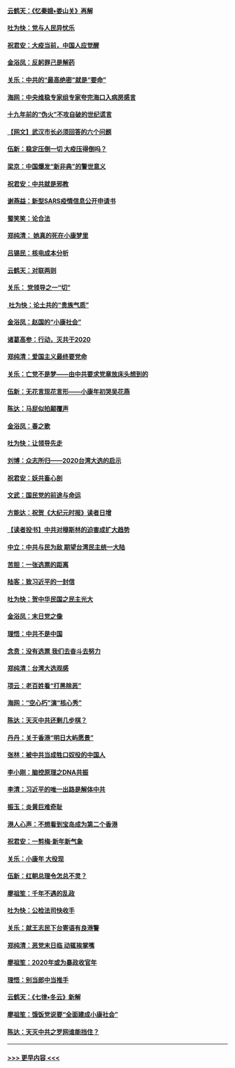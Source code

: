 #### [云鹤天：《忆秦娥▪娄山关》再解](../pages/nsc993/n11824682.md?t=01271631) 
#### [吐为快：党与人民异忧乐](../pages/nsc993/n11824660.md?t=01271631) 
#### [祝君安：大疫当前，中国人应觉醒](../pages/nsc993/n11821946.md?t=01271631) 
#### [金浴凤：反躬罪己是解药](../pages/nsc993/n11820280.md?t=01271631) 
#### [关乐：中共的“最高绝密”就是“要命”](../pages/nsc993/n11816946.md?t=01271631) 
#### [海网：中央维稳专家组专家夸完海口入病房感言](../pages/nsc993/n11815138.md?t=01271631) 
#### [十九年前的“伪火”不攻自破的世纪谎言](../pages/nsc993/n11813238.md?t=01271631) 
#### [【网文】武汉市长必须回答的六个问题](../pages/nsc993/n11813848.md?t=01271631) 
#### [伍新：稳定压倒一切 大疫压得倒吗？](../pages/nsc993/n11812634.md?t=01271631) 
#### [梁京：中国爆发“新非典”的警世意义](../pages/nsc993/n11812554.md?t=01271631) 
#### [祝君安：中共就是邪教](../pages/nsc993/n11812431.md?t=01271631) 
#### [谢燕益：新型SARS疫情信息公开申请书](../pages/nsc993/n11808840.md?t=01271631) 
#### [蜀笑笑：论合法](../pages/nsc993/n11808064.md?t=01271631) 
#### [郑纯清： 她真的死在小康梦里](../pages/nsc993/n11806623.md?t=01271631) 
#### [吕锡民：核电成本分析](../pages/nsc993/n11806284.md?t=01271631) 
#### [云鹤天：对联两则](../pages/nsc993/n11805957.md?t=01271631) 
#### [关乐： 党领导之一“切”](../pages/nsc993/n11804505.md?t=01271631) 
#### [ 吐为快：论土共的“贵族气质”](../pages/nsc993/n11804490.md?t=01271631) 
#### [金浴凤：赵国的“小康社会”](../pages/nsc993/n11804452.md?t=01271631) 
#### [诸葛高参：行动，灭共于2020](../pages/nsc993/n11804120.md?t=01271631) 
#### [郑纯清：爱国主义最终要党命](../pages/nsc993/n11802197.md?t=01271631) 
#### [关乐：亡党不是梦——由中共要求党章放床头想到的](../pages/nsc993/n11802156.md?t=01271631) 
#### [伍新：无花言现花言形——小康年初哭吴花燕](../pages/nsc993/n11800044.md?t=01271631) 
#### [陈达：马屁似拍颠覆声](../pages/nsc993/n11800010.md?t=01271631) 
#### [金浴凤：春之歌](../pages/nsc993/n11797687.md?t=01271631) 
#### [吐为快：让领导先走](../pages/nsc993/n11797512.md?t=01271631) 
#### [刘博：众志所归——2020台湾大选的启示](../pages/nsc993/n11796878.md?t=01271631) 
#### [祝君安：妖共畜心剖](../pages/nsc993/n11794273.md?t=01271631) 
#### [文武：国民党的前途与命运](../pages/nsc993/n11794198.md?t=01271631) 
#### [方能达：祝贺《大纪元时报》读者日增](../pages/nsc993/n11793807.md?t=01271631) 
#### [【读者投书】中共对穆斯林的迫害成扩大趋势](../pages/nsc993/n11791371.md?t=01271631) 
#### [中立：中共与民为敌 期望台湾民主统一大陆](../pages/nsc993/n11790392.md?t=01271631) 
#### [苦胆：一张选票的距离](../pages/nsc993/n11788914.md?t=01271631) 
#### [陆客：致习近平的一封信](../pages/nsc993/n11788867.md?t=01271631) 
#### [吐为快：贺中华民国之民主光大](../pages/nsc993/n11788618.md?t=01271631) 
#### [金浴凤：末日党之像](../pages/nsc993/n11787475.md?t=01271631) 
#### [理悟：中共不是中国](../pages/nsc993/n11787463.md?t=01271631) 
#### [念贲：没有选票  我们去奋斗去努力](../pages/nsc993/n11787398.md?t=01271631) 
#### [郑纯清：台湾大选观感](../pages/nsc993/n11786210.md?t=01271631) 
#### [项云：老百姓看“打黑除恶”](../pages/nsc993/n11785398.md?t=01271631) 
#### [海网：“空心朽”演“核心秀”](../pages/nsc993/n11783874.md?t=01271631) 
#### [陈达：天灭中共还剩几步棋？](../pages/nsc993/n11783719.md?t=01271631) 
#### [丹丹：关于香港“明日大屿愿景”](../pages/nsc993/n11783273.md?t=01271631) 
#### [张林：被中共当成牲口奴役的中国人](../pages/nsc993/n11782397.md?t=01271631) 
#### [李小刚：脑控原理之DNA共振](../pages/nsc993/n11780962.md?t=01271631) 
#### [李清：习近平的唯一出路是解体中共](../pages/nsc993/n11780866.md?t=01271631) 
#### [振玉：炎黄巨难奇耻](../pages/nsc993/n11779632.md?t=01271631) 
#### [港人心声：不想看到宝岛成为第二个香港](../pages/nsc993/n11778817.md?t=01271631) 
#### [祝君安：一剪梅‧新年新气象](../pages/nsc993/n11776340.md?t=01271631) 
#### [关乐：小康年 大役现](../pages/nsc993/n11774213.md?t=01271631) 
#### [伍新：红朝总理令怎总不灵？](../pages/nsc993/n11770813.md?t=01271631) 
#### [廖祖笙：千年不遇的乱政](../pages/nsc993/n11770373.md?t=01271631) 
#### [吐为快：公检法司快收手](../pages/nsc993/n11770359.md?t=01271631) 
#### [关乐：就王志民下台寄语有良港警](../pages/nsc993/n11769903.md?t=01271631) 
#### [郑纯清：恶党末日临 动辄挨掌嘴](../pages/nsc993/n11769356.md?t=01271631) 
#### [廖祖笙：2020年或为暴政收官年](../pages/nsc993/n11768216.md?t=01271631) 
#### [理悟：别当郎中当推手](../pages/nsc993/n11768243.md?t=01271631) 
#### [云鹤天：《七律▪冬云》新解](../pages/nsc993/n11768204.md?t=01271631) 
#### [廖祖笙：饿饭党说要“全面建成小康社会”](../pages/nsc993/n11767482.md?t=01271631) 
#### [陈达：天灭中共之罗网谁能挡住？](../pages/nsc993/n11767465.md?t=01271631) 

----
#### [ >>> 更早内容 <<< ](../indexes/nsc993-earlier.md)
